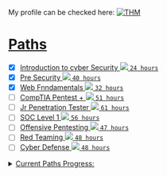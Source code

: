  My profile can be checked here: <a href="[https://github.com/Asleepingllama/TryHackme](https://tryhackme.com/p/ASleepingLlama)">
    <img src="https://img.shields.io/badge/-TryHackMe-red" alt="THM"/>

# Paths

- [x] Introduction to cyber Security <img src="https://img.shields.io/badge/-Easy-green"> ```24 hours```
- [x] Pre Security <img src="https://img.shields.io/badge/-Easy-green"> ```40 hours```
- [x] Web Fnndamentals <img src="https://img.shields.io/badge/-Easy-green"> ```32 hours```
- [ ] CompTIA Pentest + <img src="https://img.shields.io/badge/-Easy-green">  ```51 hours```
- [ ] Jr Penetration Tester <img src="https://img.shields.io/badge/-Intermediate-yellow"> ```61 hours```
- [ ] SOC Level 1  <img src="https://img.shields.io/badge/-Easy-green"> ```56 hours```
- [ ] Offensive Pentesting <img src="https://img.shields.io/badge/-Intermediate-yellow">  ```47 hours```
- [ ] Red Teaming <img src="https://img.shields.io/badge/-Intermediate-yellow">  ```48 hours```
- [ ] Cyber Defense <img src="https://img.shields.io/badge/-Intermediate-yellow">  ```48 hours```

<details>
  <summary>Current Paths Progress:</summary>
  <h3>CompTIA Pentest +</h3>
<img src="https://assets.tryhackme.com/img/paths/comptiapentest-square.svg" width="100" height="100">
<img src="https://img.shields.io/badge/Progress-31%25-success"><br>
  Current Module: nmap
  
  <h3>Jr Penetration Tester</h3>
<img src="https://assets.tryhackme.com/img/paths/jrpenetrationtester-square.svg" width="100" height="100">
<img src="https://img.shields.io/badge/Progress-44%25-success"><br>
  Current Module: not started
  
  <h3>Cyber Defense</h3>
<img src="https://assets.tryhackme.com/img/paths/cyberdefense-square.svg" width="100" height="100">
<img src="https://img.shields.io/badge/Progress-1%25-success"><br>
  Current Module: not started
  </details>
